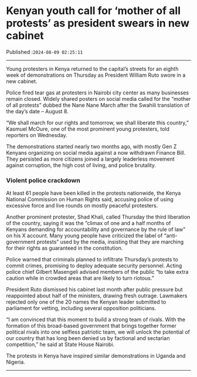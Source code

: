 # Kenyan youth call for ‘mother of all protests’ as president swears in new cabinet

Published :`2024-08-09 02:25:11`

---

Young protesters in Kenya returned to the capital’s streets for an eighth week of demonstrations on Thursday as President William Ruto swore in a new cabinet.

Police fired tear gas at protesters in Nairobi city center as many businesses remain closed. Widely shared posters on social media called for the “mother of all protests” dubbed the Nane Nane March after the Swahili translation of the day’s date – August 8.

“We shall march for our rights and tomorrow, we shall liberate this country,” Kasmuel McOure, one of the most prominent young protesters, told reporters on Wednesday.

The demonstrations started nearly two months ago, with mostly Gen Z Kenyans organizing on social media against a now withdrawn Finance Bill. They persisted as more citizens joined a largely leaderless movement against corruption, the high cost of living, and police brutality.

### Violent police crackdown

At least 61 people have been killed in the protests nationwide, the Kenya National Commission on Human Rights said, accusing police of using excessive force and live rounds on mostly peaceful protesters.

Another prominent protester, Shad Khali, called Thursday the third liberation of the country, saying it was the “climax of one and a half months of Kenyans demanding for accountability and governance by the rule of law” on his X account. Many young people have criticized the label of “anti-government protests” used by the media, insisting that they are marching for their rights as guaranteed in the constitution.

Police warned that criminals planned to infiltrate Thursday’s protests to commit crimes, promising to deploy adequate security personnel. Acting police chief Gilbert Masengeli advised members of the public “to take extra caution while in crowded areas that are likely to turn riotous.”

President Ruto dismissed his cabinet last month after public pressure but reappointed about half of the ministers, drawing fresh outrage. Lawmakers rejected only one of the 20 names the Kenyan leader submitted to parliament for vetting, including several opposition politicians.

“I am convinced that this moment to build a strong team of rivals. With the formation of this broad-based government that brings together former political rivals into one selfless patriotic team, we will unlock the potential of our country that has long been denied us by factional and sectarian competition,” he said at State House Nairobi.

The protests in Kenya have inspired similar demonstrations in Uganda and Nigeria.

---

